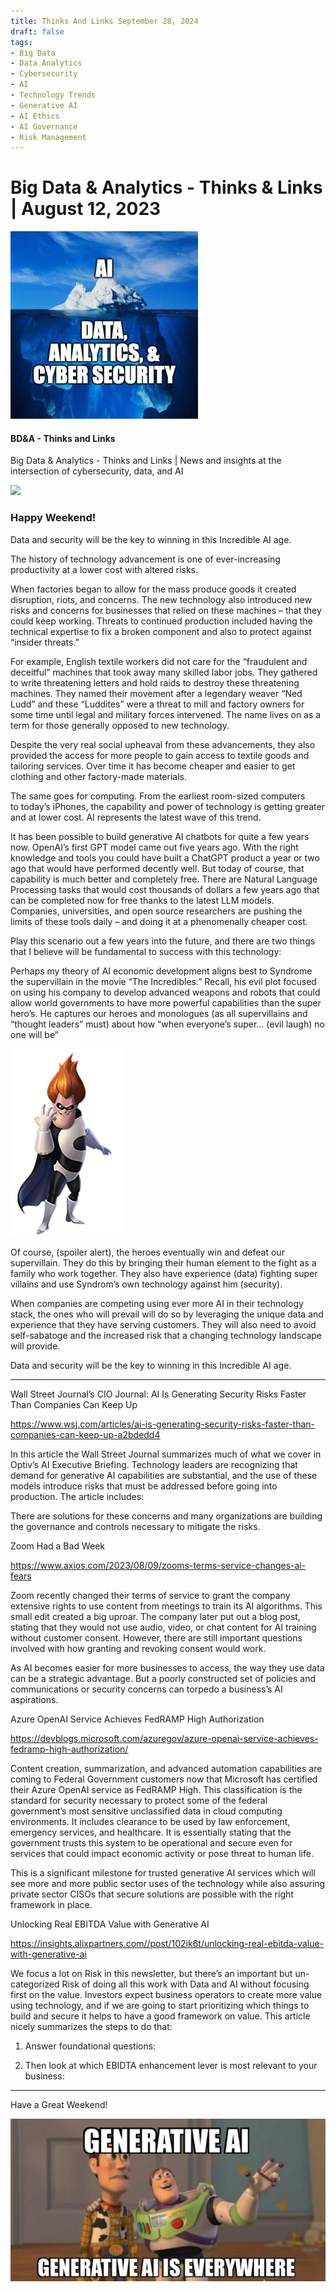 ```yaml
---
title: Thinks And Links September 28, 2024
draft: false
tags:
- Big Data
- Data Analytics
- Cybersecurity
- AI
- Technology Trends
- Generative AI
- AI Ethics
- AI Governance
- Risk Management
---
```


# Big Data & Analytics - Thinks & Links | August 12, 2023

![](../images\1679742887729)

#### BD&A - Thinks and Links

Big Data & Analytics - Thinks and Links | News and insights at the intersection of cybersecurity, data, and AI

![](../https://media.licdn.com/mediaD4E12AQFbnP67x0G-4Q)

### Happy Weekend!

Data and security will be the key to winning in this Incredible AI age.

The history of technology advancement is one of ever-increasing productivity at a lower cost with altered risks.

When factories began to allow for the mass produce goods it created disruption, riots, and concerns. The new technology also introduced new risks and concerns for businesses that relied on these machines – that they could keep working. Threats to continued production included having the technical expertise to fix a broken component and also to protect against “insider threats.”

For example, English textile workers did not care for the “fraudulent and deceitful” machines that took away many skilled labor jobs. They gathered to write threatening letters and hold raids to destroy these threatening machines. They named their movement after a legendary weaver “Ned Ludd” and these “Luddites” were a threat to mill and factory owners for some time until legal and military forces intervened. The name lives on as a term for those generally opposed to new technology.

Despite the very real social upheaval from these advancements, they also provided the access for more people to gain access to textile goods and tailoring services. Over time it has become cheaper and easier to get clothing and other factory-made materials.

The same goes for computing. From the earliest room-sized computers to today’s iPhones, the capability and power of technology is getting greater and at lower cost. AI represents the latest wave of this trend.

It has been possible to build generative AI chatbots for quite a few years now. OpenAI’s first GPT model came out five years ago. With the right knowledge and tools you could have built a ChatGPT product a year or two ago that would have performed decently well. But today of course, that capability is much better and completely free. There are Natural Language Processing tasks that would cost thousands of dollars a few years ago that can be completed now for free thanks to the latest LLM models. Companies, universities, and open source researchers are pushing the limits of these tools daily – and doing it at a phenomenally cheaper cost.

Play this scenario out a few years into the future, and there are two things that I believe will be fundamental to success with this technology:

Perhaps my theory of AI economic development aligns best to Syndrome the supervillain in the movie “The Incredibles.” Recall, his evil plot focused on using his company to develop advanced weapons and robots that could allow world governments to have more powerful capabilities than the super hero’s. He captures our heroes and monologues (as all supervillains and “thought leaders” must) about how “when everyone’s super… (evil laugh) no one will be”

![No alt text provided for this image](../images\1691864803829)

Of course, (spoiler alert), the heroes eventually win and defeat our supervillain. They do this by bringing their human element to the fight as a family who work together. They also have experience (data) fighting super villains and use Syndrom’s own technology against him (security).

When companies are competing using ever more AI in their technology stack, the ones who will prevail will do so by leveraging the unique data and experience that they have serving customers. They will also need to avoid self-sabatoge and the increased risk that a changing technology landscape will provide.

Data and security will be the key to winning in this Incredible AI age.

---

Wall Street Journal’s CIO Journal: AI Is Generating Security Risks Faster Than Companies Can Keep Up

https://www.wsj.com/articles/ai-is-generating-security-risks-faster-than-companies-can-keep-up-a2bdedd4

In this article the Wall Street Journal summarizes much of what we cover in Optiv’s AI Executive Briefing. Technology leaders are recognizing that demand for generative AI capabilities are substantial, and the use of these models introduce risks that must be addressed before going into production. The article includes:

There are solutions for these concerns and many organizations are building the governance and controls necessary to mitigate the risks.

Zoom Had a Bad Week

https://www.axios.com/2023/08/09/zooms-terms-service-changes-ai-fears

Zoom recently changed their terms of service to grant the company extensive rights to use content from meetings to train its AI algorithms. This small edit created a big uproar. The company later put out a blog post, stating that they would not use audio, video, or chat content for AI training without customer consent. However, there are still important questions involved with how granting and revoking consent would work.

As AI becomes easier for more businesses to access, the way they use data can be a strategic advantage. But a poorly constructed set of policies and communications or security concerns can torpedo a business’s AI aspirations.

Azure OpenAI Service Achieves FedRAMP High Authorization

https://devblogs.microsoft.com/azuregov/azure-openai-service-achieves-fedramp-high-authorization/

Content creation, summarization, and advanced automation capabilities are coming to Federal Government customers now that Microsoft has certified their Azure OpenAI service as FedRAMP High. This classification is the standard for security necessary to protect some of the federal government’s most sensitive unclassified data in cloud computing environments. It includes clearance to be used by law enforcement, emergency services, and healthcare. It is essentially stating that the government trusts this system to be operational and secure even for services that could impact economic activity or pose threat to human life.

This is a significant milestone for trusted generative AI services which will see more and more public sector uses of the technology while also assuring private sector CISOs that secure solutions are possible with the right framework in place.

Unlocking Real EBITDA Value with Generative AI

https://insights.alixpartners.com//post/102ik6t/unlocking-real-ebitda-value-with-generative-ai

We focus a lot on Risk in this newsletter, but there’s an important but un-categorized Risk of doing all this work with Data and AI without focusing first on the value. Investors expect business operators to create more value using technology, and if we are going to start prioritizing which things to build and secure it helps to have a good framework on value. This article nicely summarizes the steps to do that:

1) Answer foundational questions:

2) Then look at which EBIDTA enhancement lever is most relevant to your business:

---

Have a Great Weekend!

![No alt text provided for this image](../images\1691864849770)